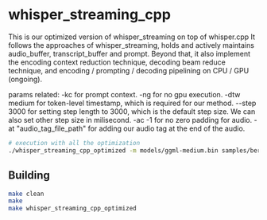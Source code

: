 # whisper_streaming_cpp

This is our optimized version of whisper_streaming on top of whisper.cpp
It follows the approaches of whisper_streaming, holds and actively maintains audio_buffer, transcript_buffer and prompt.
Beyond that, it also implement the encoding context reduction technique, decoding beam reduce technique, and encoding / prompting / decoding pipelining on CPU / GPU (ongoing).

params related:
-kc for prompt context.
-ng for no gpu execution.
-dtw medium for token-level timestamp, which is required for our method.
--step 3000 for setting step length to 3000, which is the default step size. We can also set other step size in milisecond.
-ac -1 for no zero padding for audio.
-at "audio_tag_file_path" for adding our audio tag at the end of the audio.

```bash
# execution with all the optimization
./whisper_streaming_cpp_optimized -m models/ggml-medium.bin samples/bernie4min.wav -ac -1 -at "audio_tag_file_path" -kc -dtw medium --step 3000 > streaming_log.log 2>&1
```

## Building

```bash
make clean
make
make whisper_streaming_cpp_optimized
```

